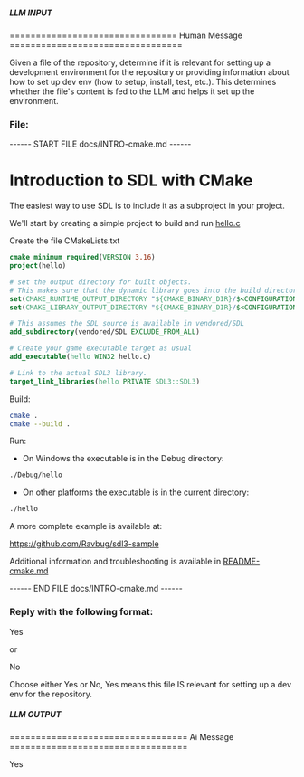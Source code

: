 ##### LLM INPUT #####
================================ Human Message =================================

Given a file of the repository, determine if it is relevant for setting up a development environment for the repository or providing information about how to set up dev env (how to setup, install, test, etc.). This determines whether the file's content is fed to the LLM and helps it set up the environment.

### File:
------ START FILE docs/INTRO-cmake.md ------

# Introduction to SDL with CMake

The easiest way to use SDL is to include it as a subproject in your project.

We'll start by creating a simple project to build and run [hello.c](hello.c)

Create the file CMakeLists.txt
```cmake
cmake_minimum_required(VERSION 3.16)
project(hello)

# set the output directory for built objects.
# This makes sure that the dynamic library goes into the build directory automatically.
set(CMAKE_RUNTIME_OUTPUT_DIRECTORY "${CMAKE_BINARY_DIR}/$<CONFIGURATION>")
set(CMAKE_LIBRARY_OUTPUT_DIRECTORY "${CMAKE_BINARY_DIR}/$<CONFIGURATION>")

# This assumes the SDL source is available in vendored/SDL
add_subdirectory(vendored/SDL EXCLUDE_FROM_ALL)

# Create your game executable target as usual
add_executable(hello WIN32 hello.c)

# Link to the actual SDL3 library.
target_link_libraries(hello PRIVATE SDL3::SDL3)
```

Build:
```sh
cmake .
cmake --build .
```

Run:
- On Windows the executable is in the Debug directory:
```sh
./Debug/hello
``` 
- On other platforms the executable is in the current directory:
```sh
./hello
```

A more complete example is available at:

https://github.com/Ravbug/sdl3-sample

Additional information and troubleshooting is available in [README-cmake.md](README-cmake.md)

------ END FILE docs/INTRO-cmake.md ------

### Reply with the following format:

<rel>Yes</rel>

or

<rel>No</rel>

Choose either Yes or No, Yes means this file IS relevant for setting up a dev env for the repository.

##### LLM OUTPUT #####
================================== Ai Message ==================================

<rel>Yes</rel>